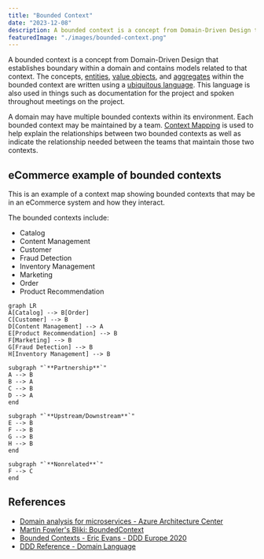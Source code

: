 ```yaml
---
title: "Bounded Context"
date: "2023-12-08"
description: A bounded context is a concept from Domain-Driven Design that establishes boundary within a domain and contains models related to that context.
featuredImage: "./images/bounded-context.png"
---
```


A bounded context is a concept from Domain-Driven Design that establishes boundary within a domain and contains models related to that context. The concepts, [entities](./entity), [value objects](./value-object), and [aggregates](./aggregate-pattern) within the bounded context are written using a [ubiquitous language](./ubiquitous-language). This language is also used in things such as documentation for the project and spoken throughout meetings on the project.

A domain may have multiple bounded contexts within its environment. Each bounded context may be maintained by a team. [Context Mapping](./context-mapping) is used to help explain the relationships between two bounded contexts as well as indicate the relationship needed between the teams that maintain those two contexts.

## eCommerce example of bounded contexts

This is an example of a context map showing bounded contexts that may be in an eCommerce system and how they interact.

The bounded contexts include:

- Catalog
- Content Management
- Customer
- Fraud Detection
- Inventory Management
- Marketing
- Order
- Product Recommendation

```mermaid
graph LR
A[Catalog] --> B[Order]
C[Customer] --> B
D[Content Management] --> A
E[Product Recommendation] --> B
F[Marketing] --> B
G[Fraud Detection] --> B
H[Inventory Management] --> B

subgraph "`**Partnership**`"
A --> B
B --> A
C --> B
D --> A
end

subgraph "`**Upstream/Downstream**`"
E --> B
F --> B
G --> B
H --> B
end

subgraph "`**Nonrelated**`"
F --> C
end
```

## References

- [Domain analysis for microservices - Azure Architecture Center](https://learn.microsoft.com/en-us/azure/architecture/microservices/model/domain-analysis)
- [Martin Fowler's Bliki: BoundedContext](https://martinfowler.com/bliki/BoundedContext.html)
- [Bounded Contexts - Eric Evans - DDD Europe 2020](https://www.youtube.com/watch?v=am-HXycfalo)
- [DDD Reference - Domain Language](https://www.domainlanguage.com/ddd/reference/)